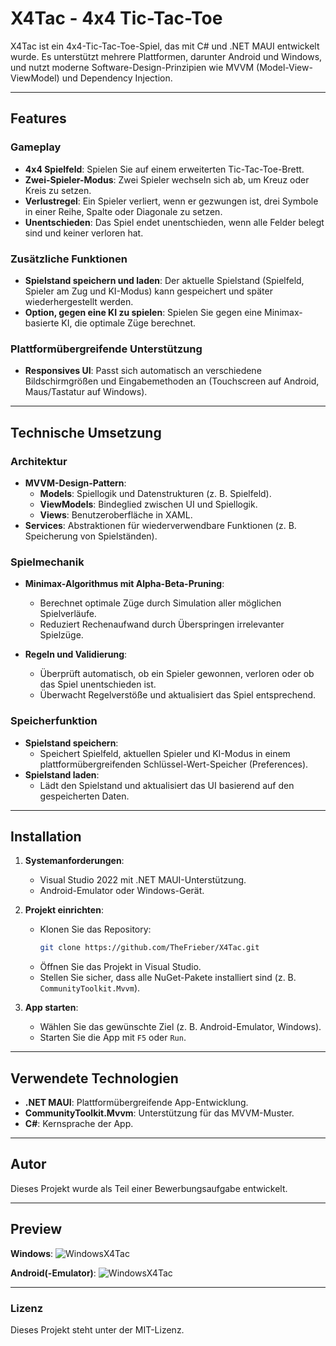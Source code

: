 # X4Tac - 4x4 Tic-Tac-Toe  

X4Tac ist ein 4x4-Tic-Tac-Toe-Spiel, das mit C# und .NET MAUI entwickelt wurde. Es unterstützt mehrere Plattformen, darunter Android und Windows, und nutzt moderne Software-Design-Prinzipien wie MVVM (Model-View-ViewModel) und Dependency Injection.  

---

## Features  

### Gameplay  
- **4x4 Spielfeld**: Spielen Sie auf einem erweiterten Tic-Tac-Toe-Brett.  
- **Zwei-Spieler-Modus**: Zwei Spieler wechseln sich ab, um Kreuz oder Kreis zu setzen.  
- **Verlustregel**: Ein Spieler verliert, wenn er gezwungen ist, drei Symbole in einer Reihe, Spalte oder Diagonale zu setzen.  
- **Unentschieden**: Das Spiel endet unentschieden, wenn alle Felder belegt sind und keiner verloren hat.  

### Zusätzliche Funktionen  
- **Spielstand speichern und laden**: Der aktuelle Spielstand (Spielfeld, Spieler am Zug und KI-Modus) kann gespeichert und später wiederhergestellt werden.  
- **Option, gegen eine KI zu spielen**: Spielen Sie gegen eine Minimax-basierte KI, die optimale Züge berechnet.  

### Plattformübergreifende Unterstützung  
- **Responsives UI**: Passt sich automatisch an verschiedene Bildschirmgrößen und Eingabemethoden an (Touchscreen auf Android, Maus/Tastatur auf Windows).  

---

## Technische Umsetzung  

### Architektur  
- **MVVM-Design-Pattern**:  
  - **Models**: Spiellogik und Datenstrukturen (z. B. Spielfeld).  
  - **ViewModels**: Bindeglied zwischen UI und Spiellogik.  
  - **Views**: Benutzeroberfläche in XAML.  
- **Services**: Abstraktionen für wiederverwendbare Funktionen (z. B. Speicherung von Spielständen).  

### Spielmechanik  
- **Minimax-Algorithmus mit Alpha-Beta-Pruning**:  
  - Berechnet optimale Züge durch Simulation aller möglichen Spielverläufe.  
  - Reduziert Rechenaufwand durch Überspringen irrelevanter Spielzüge.  

- **Regeln und Validierung**:  
  - Überprüft automatisch, ob ein Spieler gewonnen, verloren oder ob das Spiel unentschieden ist.  
  - Überwacht Regelverstöße und aktualisiert das Spiel entsprechend.  

### Speicherfunktion  
- **Spielstand speichern**:  
  - Speichert Spielfeld, aktuellen Spieler und KI-Modus in einem plattformübergreifenden Schlüssel-Wert-Speicher (Preferences).  
- **Spielstand laden**:  
  - Lädt den Spielstand und aktualisiert das UI basierend auf den gespeicherten Daten.  

---

## Installation  

1. **Systemanforderungen**:  
   - Visual Studio 2022 mit .NET MAUI-Unterstützung.  
   - Android-Emulator oder Windows-Gerät.  

2. **Projekt einrichten**:  
   - Klonen Sie das Repository:  
     ```bash  
     git clone https://github.com/TheFrieber/X4Tac.git  
     ```  
   - Öffnen Sie das Projekt in Visual Studio.  
   - Stellen Sie sicher, dass alle NuGet-Pakete installiert sind (z. B. `CommunityToolkit.Mvvm`).  

3. **App starten**:  
   - Wählen Sie das gewünschte Ziel (z. B. Android-Emulator, Windows).  
   - Starten Sie die App mit `F5` oder `Run`.  

---

## Verwendete Technologien  

- **.NET MAUI**: Plattformübergreifende App-Entwicklung.  
- **CommunityToolkit.Mvvm**: Unterstützung für das MVVM-Muster.  
- **C#**: Kernsprache der App.  

---

## Autor  

Dieses Projekt wurde als Teil einer Bewerbungsaufgabe entwickelt.

---

## Preview

**Windows**:
![WindowsX4Tac](https://github.com/user-attachments/assets/3355aca6-1248-44c5-88e6-33974827087c)


**Android(-Emulator)**:
![WindowsX4Tac](https://github.com/user-attachments/assets/5a26aef2-f8ce-42cd-ae76-bfb730bd7f0b)



---

### Lizenz  
Dieses Projekt steht unter der MIT-Lizenz.
